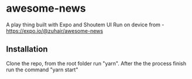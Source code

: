 # awesome-news
A play thing built with Expo and Shoutem UI
Run on device from - https://expo.io/@zuhair/awesome-news

## Installation

Clone the repo, from the root folder run "yarn". After the the process finish run the command "yarn start"
